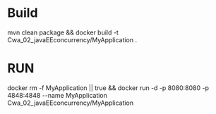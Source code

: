 # Build
mvn clean package && docker build -t Cwa_02_javaEEconcurrency/MyApplication .

# RUN

docker rm -f MyApplication || true && docker run -d -p 8080:8080 -p 4848:4848 --name MyApplication Cwa_02_javaEEconcurrency/MyApplication 